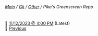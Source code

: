 ﻿###### [Main](https://pikakid98.github.io) / [Git](https://git-pikakid98.github.io) / [Other](https://git-pikakid98.github.io/other) / Pika's Greenscreen Repo
<h1></h1>


📂 [11/12/2023 @ 4:00 PM](https://github.com/Git-Pikakid98/pikas-greenscreen-repo/releases/download/11_12_2023_%40_4_00_PM/Pika.s.Greenscreen.Repo.7z) (Latest)
\
📂 [Previous](https://github.com/Git-Pikakid98/pikas-greenscreen-repo/releases/download/All/All.7z)

